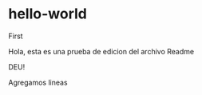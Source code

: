 # hello-world
First 

Hola, esta es una prueba de edicion del archivo Readme

DEU!


Agregamos lineas
